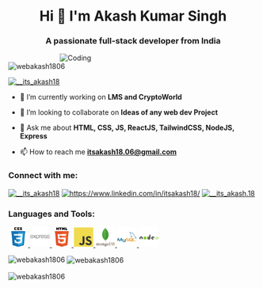 <h1 align="center">Hi 👋 I'm Akash Kumar Singh</h1>
<h3 align="center">A passionate full-stack developer from India</h3>
<img align="right" alt="Coding" width="400" src="https://camo.githubusercontent.com/cae12fddd9d6982901d82580bdf321d81fb299141098ca1c2d4891870827bf17/68747470733a2f2f6d69726f2e6d656469756d2e636f6d2f6d61782f313336302f302a37513379765349765f7430696f4a2d5a2e676966"> 

<p align="left"> <img src="https://komarev.com/ghpvc/?username=webakash1806&label=Profile%20views&color=0e75b6&style=flat" alt="webakash1806" /> </p>

<p align="left"> <a href="https://twitter.com/__its_akash18" target="blank"><img src="https://img.shields.io/twitter/follow/__its_akash18?logo=twitter&style=for-the-badge" alt="__its_akash18" /></a> </p>

- 🔭 I’m currently working on **LMS and CryptoWorld**

- 👯 I’m looking to collaborate on **Ideas of any web dev Project**

- 💬 Ask me about **HTML, CSS, JS, ReactJS, TailwindCSS, NodeJS, Express**

- 📫 How to reach me **itsakash18.06@gmail.com**

<h3 align="left">Connect with me:</h3>
<p align="left">
<a href="https://twitter.com/__its_akash18" target="blank"><img align="center" src="https://raw.githubusercontent.com/rahuldkjain/github-profile-readme-generator/master/src/images/icons/Social/twitter.svg" alt="__its_akash18" height="30" width="40" /></a>
<a href="https://linkedin.com/in/https://www.linkedin.com/in/itsakash18/" target="blank"><img align="center" src="https://raw.githubusercontent.com/rahuldkjain/github-profile-readme-generator/master/src/images/icons/Social/linked-in-alt.svg" alt="https://www.linkedin.com/in/itsakash18/" height="30" width="40" /></a>
<a href="https://instagram.com/__its_akash.18" target="blank"><img align="center" src="https://raw.githubusercontent.com/rahuldkjain/github-profile-readme-generator/master/src/images/icons/Social/instagram.svg" alt="__its_akash.18" height="30" width="40" /></a>
</p>

<h3 align="left">Languages and Tools:</h3>
<p align="left"> <a href="https://www.w3schools.com/css/" target="_blank" rel="noreferrer"> <img src="https://raw.githubusercontent.com/devicons/devicon/master/icons/css3/css3-original-wordmark.svg" alt="css3" width="40" height="40"/> </a> <a href="https://expressjs.com" target="_blank" rel="noreferrer"> <img src="https://raw.githubusercontent.com/devicons/devicon/master/icons/express/express-original-wordmark.svg" alt="express" width="40" height="40"/> </a> <a href="https://www.w3.org/html/" target="_blank" rel="noreferrer"> <img src="https://raw.githubusercontent.com/devicons/devicon/master/icons/html5/html5-original-wordmark.svg" alt="html5" width="40" height="40"/> </a> <a href="https://developer.mozilla.org/en-US/docs/Web/JavaScript" target="_blank" rel="noreferrer"> <img src="https://raw.githubusercontent.com/devicons/devicon/master/icons/javascript/javascript-original.svg" alt="javascript" width="40" height="40"/> </a> <a href="https://www.mongodb.com/" target="_blank" rel="noreferrer"> <img src="https://raw.githubusercontent.com/devicons/devicon/master/icons/mongodb/mongodb-original-wordmark.svg" alt="mongodb" width="40" height="40"/> </a> <a href="https://www.mysql.com/" target="_blank" rel="noreferrer"> <img src="https://raw.githubusercontent.com/devicons/devicon/master/icons/mysql/mysql-original-wordmark.svg" alt="mysql" width="40" height="40"/> </a> <a href="https://nodejs.org" target="_blank" rel="noreferrer"> <img src="https://raw.githubusercontent.com/devicons/devicon/master/icons/nodejs/nodejs-original-wordmark.svg" alt="nodejs" width="40" height="40"/> </a> </p>

<p><img align="left" src="https://github-readme-stats.vercel.app/api/top-langs?username=webakash1806&show_icons=true&locale=en&layout=compact" alt="webakash1806" /></p>

<p>&nbsp;<img align="center" src="https://github-readme-stats.vercel.app/api?username=webakash1806&show_icons=true&locale=en" alt="webakash1806" /></p>

<p><img align="center" src="https://github-readme-streak-stats.herokuapp.com/?user=webakash1806&" alt="webakash1806" /></p>
